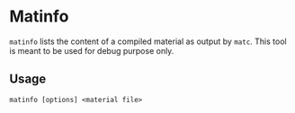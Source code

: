 # Matinfo

`matinfo` lists the content of a compiled material as output by `matc`. This tool is meant to be
used for debug purpose only.

## Usage

```shell
matinfo [options] <material file>
```
